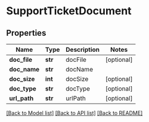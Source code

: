 # SupportTicketDocument

## Properties
Name | Type | Description | Notes
------------ | ------------- | ------------- | -------------
**doc_file** | **str** | docFile | [optional] 
**doc_name** | **str** | docName | 
**doc_size** | **int** | docSize | [optional] 
**doc_type** | **str** | docType | [optional] 
**url_path** | **str** | urlPath | [optional] 

[[Back to Model list]](../README.md#documentation-for-models) [[Back to API list]](../README.md#documentation-for-api-endpoints) [[Back to README]](../README.md)


